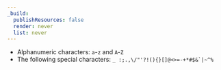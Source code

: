 ```yaml
---
_build:
  publishResources: false
  render: never
  list: never
---
```


*   Alphanumeric characters: `a`-`z` and `A`-`Z`
*   The following special characters: ``_ :;.,\/"'?!(){}[]@<>=-+*#$&`|~^%``
